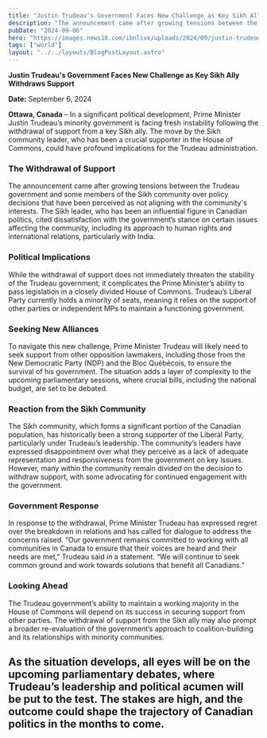 ```yaml
---
title: "Justin Trudeau's Government Faces New Challenge as Key Sikh Ally Withdraws Support"
description: "The announcement came after growing tensions between the Trudeau government and some members of the Sikh community over policy decisions that have been perceived as not aligning with the community's interests."
pubDate: "2024-09-06"
hero: "https://images.news18.com/ibnlive/uploads/2024/09/justin-trudeau-jagmeet-singh-reuters-2024-09-f1ba355e1917818fef88bc7b062a168c-16x9.jpg?impolicy=website&width=1200&height=675"
tags: ["world"]
layout: "../../layouts/BlogPostLayout.astro"
---
```

**Justin Trudeau's Government Faces New Challenge as Key Sikh Ally Withdraws Support**

**Date:** September 6, 2024

**Ottawa, Canada** – In a significant political development, Prime Minister Justin Trudeau’s minority government is facing fresh instability following the withdrawal of support from a key Sikh ally. The move by the Sikh community leader, who has been a crucial supporter in the House of Commons, could have profound implications for the Trudeau administration.

### **The Withdrawal of Support**

The announcement came after growing tensions between the Trudeau government and some members of the Sikh community over policy decisions that have been perceived as not aligning with the community's interests. The Sikh leader, who has been an influential figure in Canadian politics, cited dissatisfaction with the government’s stance on certain issues affecting the community, including its approach to human rights and international relations, particularly with India.

### **Political Implications**

While the withdrawal of support does not immediately threaten the stability of the Trudeau government, it complicates the Prime Minister’s ability to pass legislation in a closely divided House of Commons. Trudeau’s Liberal Party currently holds a minority of seats, meaning it relies on the support of other parties or independent MPs to maintain a functioning government.

### **Seeking New Alliances**

To navigate this new challenge, Prime Minister Trudeau will likely need to seek support from other opposition lawmakers, including those from the New Democratic Party (NDP) and the Bloc Québécois, to ensure the survival of his government. The situation adds a layer of complexity to the upcoming parliamentary sessions, where crucial bills, including the national budget, are set to be debated.

### **Reaction from the Sikh Community**

The Sikh community, which forms a significant portion of the Canadian population, has historically been a strong supporter of the Liberal Party, particularly under Trudeau’s leadership. The community’s leaders have expressed disappointment over what they perceive as a lack of adequate representation and responsiveness from the government on key issues. However, many within the community remain divided on the decision to withdraw support, with some advocating for continued engagement with the government.

### **Government Response**

In response to the withdrawal, Prime Minister Trudeau has expressed regret over the breakdown in relations and has called for dialogue to address the concerns raised. “Our government remains committed to working with all communities in Canada to ensure that their voices are heard and their needs are met,” Trudeau said in a statement. “We will continue to seek common ground and work towards solutions that benefit all Canadians.”

### **Looking Ahead**

The Trudeau government’s ability to maintain a working majority in the House of Commons will depend on its success in securing support from other parties. The withdrawal of support from the Sikh ally may also prompt a broader re-evaluation of the government’s approach to coalition-building and its relationships with minority communities.

As the situation develops, all eyes will be on the upcoming parliamentary debates, where Trudeau’s leadership and political acumen will be put to the test. The stakes are high, and the outcome could shape the trajectory of Canadian politics in the months to come.
---